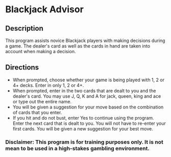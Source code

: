 # Blackjack Advisor

## Description
This program assists novice Blackjack players with making decisions during a game. The dealer's card as well as the cards in hand are taken into account when making a decision.

## Directions
* When prompted, choose whether your game is being played with 1, 2 or 4+ decks.  Enter in only 1, 2 or 4+.
* When prompted, enter in the two cards that are dealt to you and the dealer's card.  You may use J, Q, K and A for jack, queen, king and ace or type out the entire name.
* You will be given a suggestion for your move based on the combination of cards that you enter.
* If you hit and do not bust, enter Yes to continue using the program.  Enter the next card that is dealt to you.  You will not have to re-enter your first cards.  You will be given a new suggestion for your best move.


### Disclaimer: This program is for training purposes only.  It is not mean to be used in a high-stakes gambling environment.
